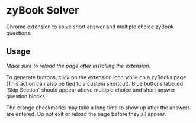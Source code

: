 # zyBook Solver

Chrome extension to solve short answer and multiple choice zyBook 
questions.  

## Usage

_Make sure to reload the page after installing the extension._

To generate buttons, click on the extension icon while on a zyBooks page (This action can also be tied to a custom shortcut). 
Blue buttons labelled 'Skip Section' should appear above multiple choice and short answer question blocks.

The orange checkmarks may take a long time to show up after the answers are entered. Do not exit or reload the page 
before they all appear.
